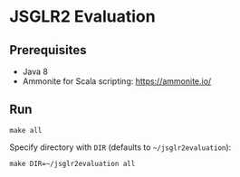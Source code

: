 # JSGLR2 Evaluation

## Prerequisites

 - Java 8
 - Ammonite for Scala scripting: https://ammonite.io/

## Run

```
make all
```

Specify directory with `DIR` (defaults to `~/jsglr2evaluation`):

```
make DIR=~/jsglr2evaluation all
```
